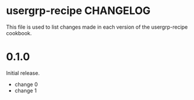 # usergrp-recipe CHANGELOG

This file is used to list changes made in each version of the usergrp-recipe cookbook.

# 0.1.0

Initial release.

- change 0
- change 1

